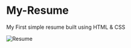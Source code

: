 # My-Resume
My First simple resume built using HTML &amp; CSS

![Resume](https://user-images.githubusercontent.com/66154406/83876819-0cfb2380-a757-11ea-96ff-eb98f7a1cdb3.png)
